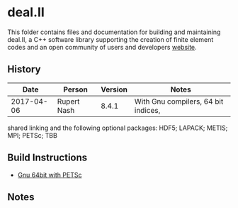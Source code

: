 deal.II
=======

This folder contains files and documentation for building and maintaining deal.II, a C++ software library supporting the creation of finite element codes and an open community of users and developers [website](http://www.dealii.org).

History
-------

Date | Person | Version | Notes
---- | -------|---------|------
2017-04-06 | Rupert Nash | 8.4.1 | With Gnu compilers, 64 bit indices,
shared linking and the following optional packages: HDF5; LAPACK; METIS; MPI; PETSc; TBB

Build Instructions
------------------

* [Gnu 64bit with PETSc](build-gnu-64-petsc.md)

Notes
-----

